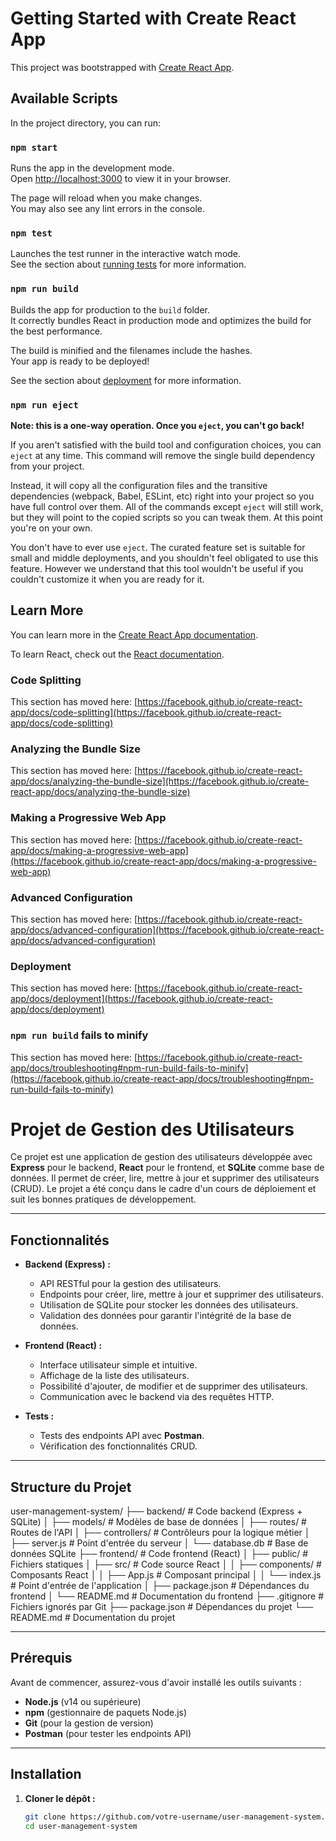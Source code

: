 # Getting Started with Create React App

This project was bootstrapped with [Create React App](https://github.com/facebook/create-react-app).

## Available Scripts

In the project directory, you can run:

### `npm start`

Runs the app in the development mode.\
Open [http://localhost:3000](http://localhost:3000) to view it in your browser.

The page will reload when you make changes.\
You may also see any lint errors in the console.

### `npm test`

Launches the test runner in the interactive watch mode.\
See the section about [running tests](https://facebook.github.io/create-react-app/docs/running-tests) for more information.

### `npm run build`

Builds the app for production to the `build` folder.\
It correctly bundles React in production mode and optimizes the build for the best performance.

The build is minified and the filenames include the hashes.\
Your app is ready to be deployed!

See the section about [deployment](https://facebook.github.io/create-react-app/docs/deployment) for more information.

### `npm run eject`

**Note: this is a one-way operation. Once you `eject`, you can't go back!**

If you aren't satisfied with the build tool and configuration choices, you can `eject` at any time. This command will remove the single build dependency from your project.

Instead, it will copy all the configuration files and the transitive dependencies (webpack, Babel, ESLint, etc) right into your project so you have full control over them. All of the commands except `eject` will still work, but they will point to the copied scripts so you can tweak them. At this point you're on your own.

You don't have to ever use `eject`. The curated feature set is suitable for small and middle deployments, and you shouldn't feel obligated to use this feature. However we understand that this tool wouldn't be useful if you couldn't customize it when you are ready for it.

## Learn More

You can learn more in the [Create React App documentation](https://facebook.github.io/create-react-app/docs/getting-started).

To learn React, check out the [React documentation](https://reactjs.org/).

### Code Splitting

This section has moved here: [https://facebook.github.io/create-react-app/docs/code-splitting](https://facebook.github.io/create-react-app/docs/code-splitting)

### Analyzing the Bundle Size

This section has moved here: [https://facebook.github.io/create-react-app/docs/analyzing-the-bundle-size](https://facebook.github.io/create-react-app/docs/analyzing-the-bundle-size)

### Making a Progressive Web App

This section has moved here: [https://facebook.github.io/create-react-app/docs/making-a-progressive-web-app](https://facebook.github.io/create-react-app/docs/making-a-progressive-web-app)

### Advanced Configuration

This section has moved here: [https://facebook.github.io/create-react-app/docs/advanced-configuration](https://facebook.github.io/create-react-app/docs/advanced-configuration)

### Deployment

This section has moved here: [https://facebook.github.io/create-react-app/docs/deployment](https://facebook.github.io/create-react-app/docs/deployment)

### `npm run build` fails to minify

This section has moved here: [https://facebook.github.io/create-react-app/docs/troubleshooting#npm-run-build-fails-to-minify](https://facebook.github.io/create-react-app/docs/troubleshooting#npm-run-build-fails-to-minify)
# Projet de Gestion des Utilisateurs

Ce projet est une application de gestion des utilisateurs développée avec **Express** pour le backend, **React** pour le frontend, et **SQLite** comme base de données. Il permet de créer, lire, mettre à jour et supprimer des utilisateurs (CRUD). Le projet a été conçu dans le cadre d'un cours de déploiement et suit les bonnes pratiques de développement.

---

## Fonctionnalités

- **Backend (Express) :**
  - API RESTful pour la gestion des utilisateurs.
  - Endpoints pour créer, lire, mettre à jour et supprimer des utilisateurs.
  - Utilisation de SQLite pour stocker les données des utilisateurs.
  - Validation des données pour garantir l'intégrité de la base de données.

- **Frontend (React) :**
  - Interface utilisateur simple et intuitive.
  - Affichage de la liste des utilisateurs.
  - Possibilité d'ajouter, de modifier et de supprimer des utilisateurs.
  - Communication avec le backend via des requêtes HTTP.

- **Tests :**
  - Tests des endpoints API avec **Postman**.
  - Vérification des fonctionnalités CRUD.

---

## Structure du Projet
user-management-system/
├── backend/ # Code backend (Express + SQLite)
│ ├── models/ # Modèles de base de données
│ ├── routes/ # Routes de l'API
│ ├── controllers/ # Contrôleurs pour la logique métier
│ ├── server.js # Point d'entrée du serveur
│ └── database.db # Base de données SQLite
├── frontend/ # Code frontend (React)
│ ├── public/ # Fichiers statiques
│ ├── src/ # Code source React
│ │ ├── components/ # Composants React
│ │ ├── App.js # Composant principal
│ │ └── index.js # Point d'entrée de l'application
│ ├── package.json # Dépendances du frontend
│ └── README.md # Documentation du frontend
├── .gitignore # Fichiers ignorés par Git
├── package.json # Dépendances du projet
└── README.md # Documentation du projet

---

## Prérequis

Avant de commencer, assurez-vous d'avoir installé les outils suivants :

- **Node.js** (v14 ou supérieure)
- **npm** (gestionnaire de paquets Node.js)
- **Git** (pour la gestion de version)
- **Postman** (pour tester les endpoints API)

---

## Installation

1. **Cloner le dépôt :**
   ```bash
   git clone https://github.com/votre-username/user-management-system.git
   cd user-management-system
   